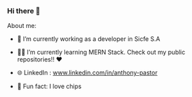 ### Hi there 👋

About me:
- 💪 I’m currently working as a developer in Sicfe S.A
- 👨‍🎓 I’m currently learning MERN Stack. Check out my public repositories!! ❤️
- 🌐 LinkedIn : www.linkedin.com/in/anthony-pastor

- 🌟 Fun fact: I love chips

